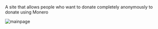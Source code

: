 A site that allows people who want to donate completely anonymously to donate using Monero

![mainpage](https://github.com/user-attachments/assets/049ef734-30bd-432f-a196-d4fbea8b0f6e)
